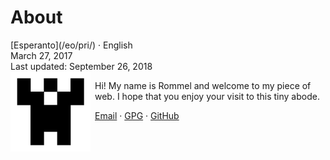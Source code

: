 About
=====

<div class="center">[Esperanto](/eo/pri/) · English</div>
<div class="center">March 27, 2017</div>
<div class="center">Last updated: September 26, 2018</div>

<img style="margin-right: 0.5em; margin-bottom: 0.5em;" src="/bil/identicon.png" alt="identicon.png" title="Ve!" align="left" />

Hi! My name is Rommel and welcome to my piece of web. I hope that you enjoy your visit to this tiny abode.

[Email](mailto:ebzzry@ebzzry.io) · [GPG](/dat/ebzzry.pub.asc) · [GitHub](https://github.com/ebzzry)
